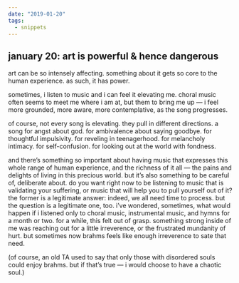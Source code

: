 ```yaml
---
date: "2019-01-20"
tags:
  - snippets
---
```

## january 20: art is powerful & hence dangerous

art can be so intensely affecting. something about it gets so core to the human experience. as such, it has power.

sometimes, i listen to music and i can feel it elevating me. choral music often seems to meet me where i am at, but them to bring me up — i feel more grounded, more aware, more contemplative, as the song progresses.

of course, not every song is elevating. they pull in different directions. a song for angst about god. for ambivalence about saying goodbye. for thoughtful impulsivity. for reveling in teenagerhood. for melancholy intimacy.  for self-confusion. for looking out at the world with fondness.

and there’s something so important about having music that expresses this whole range of human experience, and the richness of it all — the pains and delights of living in this precious world. but it’s also something to be careful of, deliberate about. do you want right now to be listening to music that is validating your suffering, or music that will help you to pull yourself out of it? the former is a legitimate answer: indeed, we all need time to process. but the question is a legitimate one, too.
i’ve wondered, sometimes, what would happen if i listened only to choral music, instrumental music, and hymns for a month or two. for a while, this felt out of grasp. something strong inside of me was reaching out for a little irreverence, or the frustrated mundanity of hurt. but sometimes now brahms feels like enough irreverence to sate that need.

(of course, an old TA used to say that only those with disordered souls could enjoy brahms. but if that’s true — i would choose to have a chaotic soul.)
